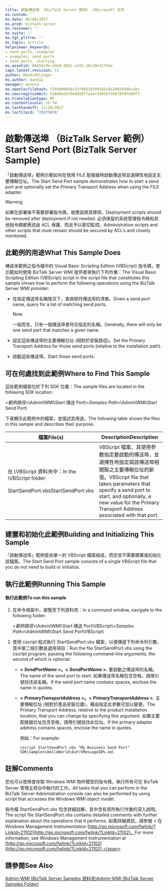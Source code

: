 ```yaml
---
title: 啟動傳送埠 （BizTalk Server 範例） |Microsoft 文件
ms.custom: ''
ms.date: 06/08/2017
ms.prod: biztalk-server
ms.reviewer: ''
ms.suite: ''
ms.tgt_pltfrm: ''
ms.topic: article
helpviewer_keywords:
- send ports, examples
- examples, send ports
- send ports, starting
ms.assetid: 84e54c9e-e9e8-4bb2-a191-20c29e127dae
caps.latest.revision: 11
author: MandiOhlinger
ms.author: mandia
manager: anneta
ms.openlocfilehash: f293d00848c32f6b519349543c8a39824d9bca8c
ms.sourcegitcommit: 5abd0ed3f9e4858ffaaec5481bfa8878595e95f7
ms.translationtype: MT
ms.contentlocale: zh-TW
ms.lasthandoff: 11/28/2017
ms.locfileid: "25973876"
---
```

# <a name="start-send-port-biztalk-server-sample"></a><span data-ttu-id="73a0f-102">啟動傳送埠 （BizTalk Server 範例）</span><span class="sxs-lookup"><span data-stu-id="73a0f-102">Start Send Port (BizTalk Server Sample)</span></span>
<span data-ttu-id="73a0f-103">「啟動傳送埠」範例示範如何在使用 FILE 配接器時啟動傳送埠並選擇性地設定主要傳輸位址。</span><span class="sxs-lookup"><span data-stu-id="73a0f-103">The Start Send Port sample demonstrates how to start a send port and optionally set the Primary Transport Address when using the FILE adapter.</span></span>  
  
> [!WARNING]
>  <span data-ttu-id="73a0f-104">如果在部署後不需要部署指令碼，就應該將其移除。</span><span class="sxs-lookup"><span data-stu-id="73a0f-104">Deployment scripts should be removed after deployment if not needed.</span></span> <span data-ttu-id="73a0f-105">必須保留的系統管理指令碼和其他指令碼都應該由 ACL 保護，而且予以密切監控。</span><span class="sxs-lookup"><span data-stu-id="73a0f-105">Administration scripts and other scripts that must remain should be secured by ACL’s and closely monitored.</span></span>  
  
## <a name="what-this-sample-does"></a><span data-ttu-id="73a0f-106">此範例的用途</span><span class="sxs-lookup"><span data-stu-id="73a0f-106">What This Sample Does</span></span>  
 <span data-ttu-id="73a0f-107">構成本範例之指令檔中的 Visual Basic Scripting Edition (VBScript) 指令碼，會示範如何使用 BizTalk Server WMI 提供者來執行下列作業：</span><span class="sxs-lookup"><span data-stu-id="73a0f-107">The Visual Basic Scripting Edition (VBScript) script in the script file that constitutes this sample shows how to perform the following operations using the BizTalk Server WMI provider:</span></span>  
  
-   <span data-ttu-id="73a0f-108">在指定傳送埠名稱情況下，查詢相符傳送埠的清單。</span><span class="sxs-lookup"><span data-stu-id="73a0f-108">Given a send port name, query for a list of matching send ports.</span></span>  
  
    > [!NOTE]
    >  <span data-ttu-id="73a0f-109">一般而言，只有一個傳送埠會符合指定的名稱。</span><span class="sxs-lookup"><span data-stu-id="73a0f-109">Generally, there will only be one send port that matches a given name.</span></span>  
  
-   <span data-ttu-id="73a0f-110">設定這些傳送埠的主要傳輸位址 (相對於安裝路徑)。</span><span class="sxs-lookup"><span data-stu-id="73a0f-110">Set the Primary Transport Address for those send ports (relative to the installation path).</span></span>  
  
-   <span data-ttu-id="73a0f-111">啟動這些傳送埠。</span><span class="sxs-lookup"><span data-stu-id="73a0f-111">Start those send ports.</span></span>  
  
## <a name="where-to-find-this-sample"></a><span data-ttu-id="73a0f-112">可在何處找到此範例</span><span class="sxs-lookup"><span data-stu-id="73a0f-112">Where to Find This Sample</span></span>  
 <span data-ttu-id="73a0f-113">這些範例檔案位於下列 SDK 位置：</span><span class="sxs-lookup"><span data-stu-id="73a0f-113">The sample files are located in the following SDK location:</span></span>  
  
 <span data-ttu-id="73a0f-114">\<*範例路徑*\>\Admin\WMI\Start 傳送 Port\\</span><span class="sxs-lookup"><span data-stu-id="73a0f-114">\<*Samples Path*\>\Admin\WMI\Start Send Port\\</span></span>  
  
 <span data-ttu-id="73a0f-115">下表顯示此範例中的檔案，並描述其用途。</span><span class="sxs-lookup"><span data-stu-id="73a0f-115">The following table shows the files in this sample and describes their purpose.</span></span>  
  
|<span data-ttu-id="73a0f-116">檔案</span><span class="sxs-lookup"><span data-stu-id="73a0f-116">File(s)</span></span>|<span data-ttu-id="73a0f-117">Description</span><span class="sxs-lookup"><span data-stu-id="73a0f-117">Description</span></span>|  
|---------------|-----------------|  
|<span data-ttu-id="73a0f-118">在 \VBScript 資料夾中：</span><span class="sxs-lookup"><span data-stu-id="73a0f-118">In the \VBScript folder:</span></span><br /><br /> <span data-ttu-id="73a0f-119">StartSendPort.vbs</span><span class="sxs-lookup"><span data-stu-id="73a0f-119">StartSendPort.vbs</span></span>|<span data-ttu-id="73a0f-120">VBScript 檔案，其使用參數指定要啟動的傳送埠，並選擇性地指定與該傳送埠相關聯之主要傳輸位址的新值。</span><span class="sxs-lookup"><span data-stu-id="73a0f-120">VBScript file that takes parameters that specify a send port to start, and optionally, a new value for the Primary Transport Address associated with that port.</span></span>|  
  
## <a name="building-and-initializing-this-sample"></a><span data-ttu-id="73a0f-121">建置和初始化此範例</span><span class="sxs-lookup"><span data-stu-id="73a0f-121">Building and Initializing This Sample</span></span>  
 <span data-ttu-id="73a0f-122">「啟動傳送埠」範例是由單一的 VBScript 檔案組成，而您並不需要建置或初始化該檔案。</span><span class="sxs-lookup"><span data-stu-id="73a0f-122">The Start Send Port sample consists of a single VBScript file that you do not need to build or initialize.</span></span>  
  
## <a name="running-this-sample"></a><span data-ttu-id="73a0f-123">執行此範例</span><span class="sxs-lookup"><span data-stu-id="73a0f-123">Running This Sample</span></span>  
  
#### <a name="to-run-this-sample"></a><span data-ttu-id="73a0f-124">執行此範例</span><span class="sxs-lookup"><span data-stu-id="73a0f-124">To run this sample</span></span>  
  
1.  <span data-ttu-id="73a0f-125">在命令視窗中，瀏覽至下列資料夾：</span><span class="sxs-lookup"><span data-stu-id="73a0f-125">In a command window, navigate to the following folder:</span></span>  
  
     <span data-ttu-id="73a0f-126">\<*範例路徑*\>\Admin\WMI\Start 傳送 Port\VBScript\\</span><span class="sxs-lookup"><span data-stu-id="73a0f-126">\<*Samples Path*\>\Admin\WMI\Start Send Port\VBScript\\</span></span>  
  
2.  <span data-ttu-id="73a0f-127">使用 cscript 程式執行 StartSendPort.vbs 檔案，以便傳遞下列命令列引數，其中第二個引數是選用項目：</span><span class="sxs-lookup"><span data-stu-id="73a0f-127">Run the file StartSendPort.vbs using the cscript program, passing the following command-line arguments, the second of which is optional:</span></span>  
  
    -   <span data-ttu-id="73a0f-128">**\<** ***SendPortName* \>。**</span><span class="sxs-lookup"><span data-stu-id="73a0f-128">**\<** ***SendPortName* \>.**</span></span> <span data-ttu-id="73a0f-129">要啟動之傳送埠的名稱。</span><span class="sxs-lookup"><span data-stu-id="73a0f-129">The name of the send port to start.</span></span> <span data-ttu-id="73a0f-130">如果傳送埠名稱包含空格，請用引號括住該名稱。</span><span class="sxs-lookup"><span data-stu-id="73a0f-130">If the send port name contains spaces, enclose the name in quotes.</span></span>  
  
    -   <span data-ttu-id="73a0f-131">**\<** ***PrimaryTransportAddress* \>。**</span><span class="sxs-lookup"><span data-stu-id="73a0f-131">**\<** ***PrimaryTransportAddress* \>.**</span></span> <span data-ttu-id="73a0f-132">主要傳輸位址 (相對於產品安裝位置)，藉由指定此參數可加以變更。</span><span class="sxs-lookup"><span data-stu-id="73a0f-132">The Primary Transport Address, relative to the product installation location, that you can change by specifying this argument.</span></span> <span data-ttu-id="73a0f-133">如果主要配接器位址包含空格，請用引號括住此位址。</span><span class="sxs-lookup"><span data-stu-id="73a0f-133">If the primary adapter address contains spaces, enclose the name in quotes.</span></span>  
  
         <span data-ttu-id="73a0f-134">例如：</span><span class="sxs-lookup"><span data-stu-id="73a0f-134">For example:</span></span>  
  
        ```  
        cscript StartSendPort.vbs "My Business Send Port" SDK\Samples\HelloWorld\Out\%MessageID%.xml  
        ```  
  
## <a name="comments"></a><span data-ttu-id="73a0f-135">註解</span><span class="sxs-lookup"><span data-stu-id="73a0f-135">Comments</span></span>  
 <span data-ttu-id="73a0f-136">您也可以使用會存取 Windows WMI 物件模型的指令碼，執行所有可在 BizTalk Server 管理主控台中執行的工作。</span><span class="sxs-lookup"><span data-stu-id="73a0f-136">All tasks that you can perform in the BizTalk Server Administration console can also be performed by using script that accesses the Windows WMI object model.</span></span>  
  
 <span data-ttu-id="73a0f-137">指令檔 StartSendPort.vbs 包含詳細註解，其中含有其所執行作業的深入說明。</span><span class="sxs-lookup"><span data-stu-id="73a0f-137">The script file StartSendPort.vbs contains detailed comments with further explanation about the operations that it performs.</span></span> <span data-ttu-id="73a0f-138">如需詳細資訊，請參閱 < 在 Windows Management Instrumentation [http://go.microsoft.com/fwlink/?LinkId=21102](http://go.microsoft.com/fwlink/?LinkId=21102)。</span><span class="sxs-lookup"><span data-stu-id="73a0f-138">For more information, see Windows Management Instrumentation at [http://go.microsoft.com/fwlink/?LinkId=21102](http://go.microsoft.com/fwlink/?LinkId=21102).</span></span>  
  
## <a name="see-also"></a><span data-ttu-id="73a0f-139">請參閱</span><span class="sxs-lookup"><span data-stu-id="73a0f-139">See Also</span></span>  
 [<span data-ttu-id="73a0f-140">Admin-WMI (BizTalk Server Samples 資料夾)</span><span class="sxs-lookup"><span data-stu-id="73a0f-140">Admin-WMI (BizTalk Server Samples Folder)</span></span>](../core/admin-wmi-biztalk-server-samples-folder.md)